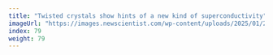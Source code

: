 ```yaml
---
title: "Twisted crystals show hints of a new kind of superconductivity"
imageUrl: "https://images.newscientist.com/wp-content/uploads/2025/01/22150346/SEI_236934895.jpg?width=788"
index: 79
weight: 79
---
```

